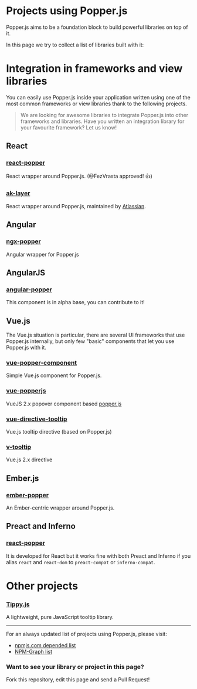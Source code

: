 # Projects using Popper.js

Popper.js aims to be a foundation block to build powerful libraries on top of it.

In this page we try to collect a list of libraries built with it:

# Integration in frameworks and view libraries

You can easily use Popper.js inside your application written using one of the
most common frameworks or view libraries thank to the following projects.

> We are looking for awesome libraries to integrate Popper.js into other
  frameworks and libraries.
> Have you written an integration library for your favourite framework? Let us know!

## React

### [react-popper](https://github.com/souporserious/react-popper)

React wrapper around Popper.js. (@FezVrasta approved! 👍)

### [ak-layer](https://www.npmjs.com/package/ak-layer)

React wrapper around Popper.js, maintained by [Atlassian](https://www.atlassian.com/).

## Angular

### [ngx-popper](https://github.com/MrFrankel/ngx-popper)

Angular wrapper for Popper.js

## AngularJS

### [angular-popper](https://www.npmjs.com/package/angular-popper)

This component is in alpha base, you can contribute to it!

## Vue.js

The Vue.js situation is particular, there are several UI frameworks that use
Popper.js internally, but only few "basic" components that let you use Popper.js with it.

### [vue-popper-component](https://github.com/antongorodezkiy/vue-popper-component)

Simple Vue.js component for Popper.js.

### [vue-popperjs](https://github.com/RobinCK/vue-popper) 

VueJS 2.x popover component based [popper.js](https://popper.js.org/)

### [vue-directive-tooltip](https://www.npmjs.com/package/vue-directive-tooltip)

Vue.js tooltip directive (based on Popper.js)

### [v-tooltip](https://github.com/Akryum/v-tooltip)

Vue.js 2.x directive

## Ember.js

### [ember-popper](https://github.com/kybishop/ember-popper)

An Ember-centric wrapper around Popper.js.

## Preact and Inferno

### [react-popper](https://github.com/souporserious/react-popper)

It is developed for React but it works fine with both Preact and Inferno if
you alias `react` and `react-dom` to `preact-compat` or `inferno-compat`.

# Other projects

### [Tippy.js](https://atomiks.github.io/tippyjs/)

A lightweight, pure JavaScript tooltip library.


-----------

For an always updated list of projects using Popper.js, please visit:

- [npmjs.com depended list](https://www.npmjs.com/browse/depended/popper.js)
- [NPM-Graph list](https://npm-graph.com/NpmPackage/popper.js)

### Want to see your library or project in this page? 

Fork this repository, edit this page and send a Pull Request!
